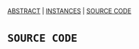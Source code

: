 [ABSTRACT](/README.md) | [INSTANCES](Instances/Readme.md)  | [SOURCE CODE](SourceCode/ReadMe.md)

`SOURCE CODE`
====================
